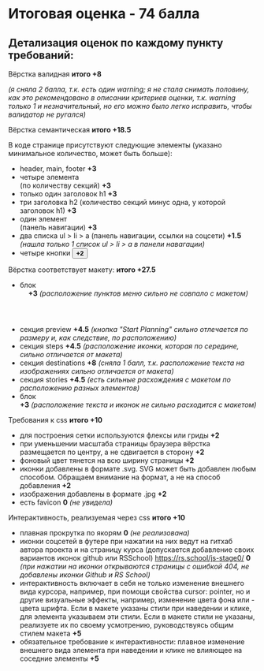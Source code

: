 # Итоговая оценка -  74 балла


## Детализация оценок по каждому пункту требований:

Вёрстка валидная **итого +8**

*(я сняла 2 балла, т.к. есть один warning; я не стала снимать половину, как это рекомендовано в описании критериев оценки, т.к. warning только 1 и незначительный, но его можно было легко исправить, чтобы валидатор не ругался)*

Вёрстка семантическая **итого +18.5**

В коде странице присутствуют следующие элементы (указано минимальное количество, может быть больше):

- header, main, footer  **+3** 
- четыре элемента <section> (по количеству секций) **+3**
- только один заголовок h1 **+3**
- три заголовка h2 (количество секций минус одна, у которой заголовок h1) **+3**
- один элемент <nav> (панель навигации) **+3**
- два списка ul > li > a (панель навигации, ссылки на соцсети) **+1.5** *(нашла только 1 список ul > li > a в панели навагации)*
- четыре кнопки <button> **+2**

Вёрстка соответствует макету: **итого +27.5**
- блок <header> **+3**  *(расположение пунктов меню сильно не совпало с макетом)*
- секция preview **+4.5** *(кнопка "Start Planning" сильно отлечается по размеру и, как следствие, по расположению)*
- секция steps **+4.5** *(расположение иконки, которая по середине, сильно отличается от макета)*
- секция destinations **+8** *(сняла 1 балл, т.к. расположение текста на изображениях сильно отличается от макета)*
- секция stories **+4.5** *(есть сильные расхождения с макетом по расположению разных элементов)*
- блок <footer> **+3** *(расположение текста и иконок не сильно расходится с макетом)*

Требования к css **итого +10**
- для построения сетки используются флексы или гриды **+2**
- при уменьшении масштаба страницы браузера вёрстка размещается по центру, а не сдвигается в сторону **+2**
- фоновый цвет тянется на всю ширину страницы **+2**
- иконки добавлены в формате .svg. SVG может быть добавлен любым способом. Обращаем внимание на формат, а не на способ добавления **+2**
- изображения добавлены в формате .jpg **+2**
- есть favicon **0** *(не увидела)*

Интерактивность, реализуемая через css **итого +10**
- плавная прокрутка по якорям **0** *(не реализована)*
- иконки соцсетей в футере при нажатии на них ведут на гитхаб автора проекта и на страницу курса (допускается добавление своих вариантов иконок github или RSSchool) https://rs.school/js-stage0/ **0** *(при нажатии на иконки открываются страницы с ошибкой 404, не добавлены иконки Github и RS School)*
- интерактивность включает в себя не только изменение внешнего вида курсора, например, при помощи свойства cursor: pointer, но и другие визуальные эффекты, например, изменение цвета фона или - цвета шрифта. Если в макете указаны стили при наведении и клике, для элемента указываем эти стили. Если в макете стили не указаны, реализуете их по своему усмотрению, руководствуясь общим стилем макета **+5**
- обязательное требование к интерактивности: плавное изменение внешнего вида элемента при наведении и клике не влияющее на соседние элементы **+5**
